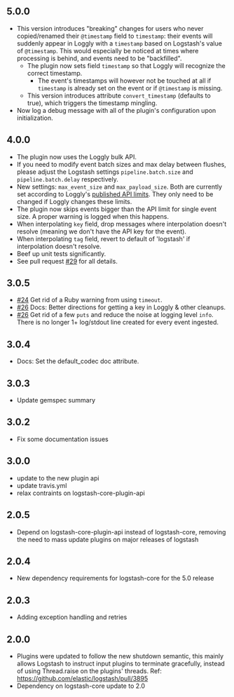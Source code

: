 ## 5.0.0
  - This version introduces "breaking" changes for users who never copied/renamed
    their `@timestamp` field to `timestamp`: their events will suddenly appear
    in Loggly with a `timestamp` based on Logstash's value of `@timestamp`.
    This would especially be noticed at times where processing is behind, and
    events need to be "backfilled".
    - The plugin now sets field `timestamp` so that Loggly will recognize the
      correct timestamp.
      - The event's timestamps will however not be touched at all if `timestamp`
        is already set on the event or if `@timestamp` is missing.
    - This version introduces attribute `convert_timestamp` (defaults to true), which
      triggers the timestamp mingling.
  - Now log a debug message with all of the plugin's configuration upon initialization.

## 4.0.0
  - The plugin now uses the Loggly bulk API.
  - If you need to modify event batch sizes and max delay between flushes,
    please adjust the Logstash settings `pipeline.batch.size` and
    `pipeline.batch.delay` respectively.
  - New settings: `max_event_size` and `max_payload_size`.
    Both are currently set according to Loggly's [published API limits](https://www.loggly.com/docs/http-bulk-endpoint/).
    They only need to be changed if Loggly changes these limits.
  - The plugin now skips events bigger than the API limit for single event size.
    A proper warning is logged when this happens.
  - When interpolating `key` field, drop messages where interpolation doesn't
    resolve (meaning we don't have the API key for the event).
  - When interpolating `tag` field, revert to default of 'logstash' if interpolation doesn't resolve.
  - Beef up unit tests significantly.
  - See pull request [#29](https://github.com/logstash-plugins/logstash-output-loggly/pull/29) for all details.

## 3.0.5
  - [#24](https://github.com/logstash-plugins/logstash-output-loggly/pull/24)
    Get rid of a Ruby warning from using `timeout`.
  - [#26](https://github.com/logstash-plugins/logstash-output-loggly/pull/26)
    Docs: Better directions for getting a key in Loggly & other cleanups.
  - [#26](https://github.com/logstash-plugins/logstash-output-loggly/pull/26)
    Get rid of a few `puts` and reduce the noise at logging level `info`.
    There is no longer 1+ log/stdout line created for every event ingested.

## 3.0.4
  - Docs: Set the default\_codec doc attribute.

## 3.0.3
  - Update gemspec summary

## 3.0.2
  - Fix some documentation issues

## 3.0.0
 - update to the new plugin api
 - update travis.yml
 - relax contraints on logstash-core-plugin-api

## 2.0.5
  - Depend on logstash-core-plugin-api instead of logstash-core, removing the need to mass update plugins on major releases of logstash

## 2.0.4
  - New dependency requirements for logstash-core for the 5.0 release

## 2.0.3
 - Adding exception handling and retries

## 2.0.0
 - Plugins were updated to follow the new shutdown semantic, this mainly allows Logstash to instruct input plugins to terminate gracefully, 
   instead of using Thread.raise on the plugins' threads. Ref: https://github.com/elastic/logstash/pull/3895
 - Dependency on logstash-core update to 2.0
